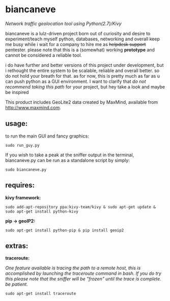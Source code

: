 # biancaneve
*Network traffic geolocation tool using Python(2.7)/Kivy*  

biancaneve is a lulz-driven project born out of curiosity and desire to experiment/teach myself python, databases, networking and overall keep me busy while i wait for a company to hire me as ~~helpdesk support~~ pentester. please note that this is a (somewhat) working **prototype** and cannot be considered a reliable tool. 

i do have further and better versions of this project under development, but i rethought the entire system to be scalable, reliable and overall better. so do not hold your breath for that. as for now, this is pretty much as far as u can push python as a GUI environment. I want to clarify that *do not recommend taking this path* for your project, but hey take a look and maybe be inspired

This product includes GeoLite2 data created by MaxMind, available from
<a href="http://www.maxmind.com">http://www.maxmind.com</a>.

## usage:
to run the main GUI and fancy graphics:

```sudo run_guy.py```

If you wish to take a peak at the sniffer output in the terminal, biancaneve.py can be run as a standalone script by simply:

```sudo biancaneve.py```
 
## requires:
**kivy framework:**

```sudo add-apt-repository ppa:kivy-team/kivy & sudo apt-get update & sudo apt-get install python-kivy```
 
**pip -> geoIP2:**

```sudo apt-get install python-pip & pip install geoip2```

## extras:
**traceroute:**

*One feature available is tracing the path to a remote host, this is accomplished by launching the traceroute command in bash. If you do try this please note that the sniffer will be "frozen" until the trace is complete. be patient.*

```sudo apt-get install traceroute```

